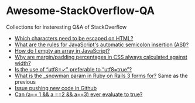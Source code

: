 # Awesome-StackOverflow-QA
Collections for insteresting Q&amp;A of StackOverflow

- [Which characters need to be escaped on HTML?](https://stackoverflow.com/questions/7381974/which-characters-need-to-be-escaped-on-html)
- [What are the rules for JavaScript's automatic semicolon insertion (ASI)?](https://stackoverflow.com/questions/2846283/what-are-the-rules-for-javascripts-automatic-semicolon-insertion-asi)
- [How do I empty an array in JavaScript?](https://stackoverflow.com/questions/1232040/how-do-i-empty-an-array-in-javascript)
- [Why are margin/padding percentages in CSS always calculated against width?](https://stackoverflow.com/questions/11003911/why-are-margin-padding-percentages-in-css-always-calculated-against-width)
- [Is the use of “utf8=✓” preferable to “utf8=true”?](https://softwareengineering.stackexchange.com/questions/168751/is-the-use-of-utf8-preferable-to-utf8-true)
- [What is the _snowman param in Ruby on Rails 3 forms for?](https://stackoverflow.com/questions/3222013/what-is-the-snowman-param-in-ruby-on-rails-3-forms-for/3348524#3348524) Same as the previous
- [Issue pushing new code in Github
](https://stackoverflow.com/questions/20939648/issue-pushing-new-code-in-github)
- [Can (a== 1 && a ==2 && a==3) ever evaluate to true?](https://stackoverflow.com/questions/48270127/can-a-1-a-2-a-3-ever-evaluate-to-true)
